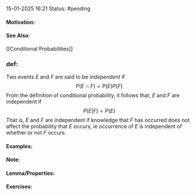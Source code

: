 15-01-2025 16:21
Status: #pending
#### Motivation:
#### See Also:
[[Conditional Probabilities]]
### def:
Two events $E\text{ and }F$ are said to be *independent* if $$
P(E\cap F)=P(E)P(F)
$$
From the definition of conditional probability, it follows that, $E\text{ and }F$ are independent if $$
P(E|F) = P(E)
$$
That is, $E\text{ and }F$ are independent if knowledge that $F$ has occurred does not affect the probability that $E$ occurs, ie occurrence of $E$ is independent of whether or not $F$ occurs.
#### Examples:
#### Note:
#### Lemma/Properties:
#### Exercises: